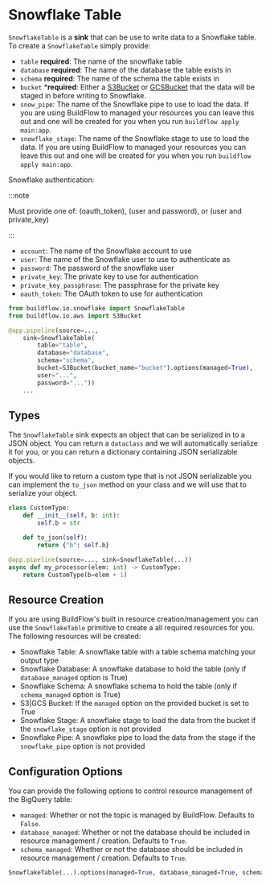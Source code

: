 # Snowflake Table

`SnowflakeTable` is a **sink** that can be use to write data to a Snowflake table. To create a `SnowflakeTable` simply provide:

- `table` **required**: The name of the snowflake table
- `database` **required**: The name of the database the table exists in
- `schema` **required**: The name of the schema the table exists in
- `bucket` ***required**: Either a [S3Bucket](aws/s3) or [GCSBucket](gcp/gcp_storage) that the data will be staged in before writing to Snowflake.
- `snow_pipe`: The name of the Snowflake pipe to use to load the data. If you are using BuildFlow to managed your resources you can leave this out and one will be created for you when you run `buildflow apply main:app`.
- `snowflake_stage`: The name of the Snowflake stage to use to load the data. If you are using BuildFlow to managed your resources you can leave this out and one will be created for you when you run `buildflow apply main:app`.

Snowflake authentication:

:::note

Must provide one of: (oauth_token), (user and password), or (user and private_key)

:::

- `account`: The name of the Snowflake account to use
- `user`: The name of the Snowflake user to use to authenticate as 
- `password`: The password of the snowflake user
- `private_key`: The private key to use for authentication
- `private_key_passphrase`: The passphrase for the private key
- `oauth_token`: The OAuth token to use for authentication

```python
from buildflow.io.snowflake import SnowflakeTable
from buildflow.io.aws import S3Bucket

@app.pipeline(source=...,
    sink=SnowflakeTable(
        table="table",
        database="database",
        schema="schema",
        bucket=S3Bucket(bucket_name="bucket").options(managed=True),
        user="...",
        password="..."))
    ...
```

## Types

The `SnowflakeTable` sink expects an object that can be serialized in to a JSON object. You can return a `dataclass` and we will automatically serialize it for you, or you can return a dictionary containing JSON serializable objects.

If you would like to return a custom type that is not JSON serializable you can implement the `to_json` method on your class and we will use that to serialize your object.

```python
class CustomType:
    def __init__(self, b: int):
        self.b = str

    def to_json(self):
        return {"b": self.b}

@app.pipeline(source=..., sink=SnowflakeTable(...))
async def my_processor(elem: int) -> CustomType:
    return CustomType(b=elem + 1)
```

## Resource Creation

If you are using BuildFlow's built in resource creation/management you can use the `SnowflakeTable` primitive to create a all required resources for you. The following resources will be created:

- Snowflake Table: A snowflake table with a table schema matching your output type
- Snowflake Database: A snowflake database to hold the table (only if `database_managed` option is True)
- Snowflake Schema: A snowflake schema to hold the table (only if `schema_managed` option is True)
- S3|GCS Bucket: If the `managed` option on the provided bucket is set to True
- Snowflake Stage: A snowflake stage to load the data from the bucket if the `snowflake_stage` option is not provided
- Snowflake Pipe: A snowflake pipe to load the data from the stage if the `snowflake_pipe` option is not provided

## Configuration Options

You can provide the following options to control resource management of the BigQuery table:
- `managed`: Whether or not the topic is managed by BuildFlow. Defaults to `False`.
- `database_managed`: Whether or not the database should be included in resource management / creation. Defaults to `True`.
- `schema_managed`: Whether or not the database should be included in resource management / creation. Defaults to `True`.
```python
SnowflakeTable(...).options(managed=True, database_managed=True, schema_managed=True)
```